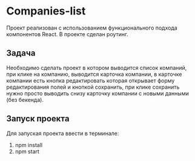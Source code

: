 # Companies-list
Проект реализован с использованием функционального подхода компонентов React.
В проекте сделан роутинг.
## Задача
Необходимо сделать проект в котором выводится список компаний, при клике на компанию, выводится карточка компании, в карточке компании есть кнопка редактировать которая открывает форму редактирования полей и кнопкой сохранить, при клике сохранить нужно просто выводить снизу карточку компании с новыми данными (без бекенда).
## Запуск проекта
Для запуская проекта ввести в терминале:
1. npm install
2. npm start
